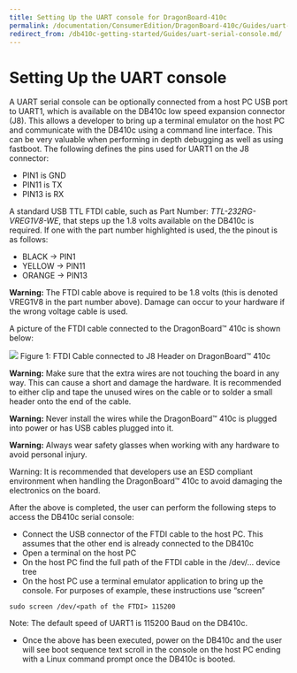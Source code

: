 ```yaml
---
title: Setting Up the UART console for DragonBoard-410c
permalink: /documentation/ConsumerEdition/DragonBoard-410c/Guides/uart-serial-console.md/
redirect_from: /db410c-getting-started/Guides/uart-serial-console.md/
---
```

# Setting Up the UART console

A UART serial console can be optionally connected from a host PC USB port
to UART1, which is available on the DB410c low speed expansion connector
(J8). This allows a developer to bring up a terminal emulator on the
host PC and communicate with the DB410c using a command line interface. This
can be very valuable when performing in depth debugging as well as
using fastboot. The following defines the pins used for UART1 on the J8
connector:

- PIN1 is GND
- PIN11 is TX
- PIN13 is RX

A standard USB TTL FTDI cable, such as Part Number: *TTL-232RG-VREG1V8-WE*, that steps up the 1.8 volts available on the DB410c is required.   If one with the part number highlighted is used, the the pinout is as follows:

- BLACK -> PIN1
- YELLOW -> PIN11
- ORANGE -> PIN13

**Warning:** The FTDI cable above is required to be 1.8 volts (this is
denoted VREG1V8 in the part number above). Damage can occur to your
hardware if the wrong voltage cable is used.

A picture of the FTDI cable connected to the DragonBoard™ 410c is shown
below:

![](https://github.com/96boards/documentation/blob/master/ConsumerEdition/DragonBoard-410c/AdditionalDocs/Images/Images_Wiki/image01.jpg)
Figure 1: FTDI Cable connected to J8 Header on DragonBoard™ 410c

**Warning:** Make sure that the extra wires are not touching the board in
any way. This can cause a short and damage the hardware. It is
recommended to either clip and tape the unused wires on the cable or to
solder a small header onto the end of the cable.

**Warning:** Never install the wires while the DragonBoard™ 410c is plugged
into power or has USB cables plugged into it.

**Warning:** Always wear safety glasses when working with any hardware to
avoid personal injury.

Warning: It is recommended that developers use an ESD compliant
environment when handling the DragonBoard™ 410c to avoid damaging the
electronics on the board.

After the above is completed, the user can perform the following steps
to access the DB410c serial console:

- Connect the USB connector of the FTDI cable to the host PC. This
  assumes that the other end is already connected to the DB410c
- Open a terminal on the host PC
- On the host PC find the full path of the FTDI cable in the /dev/…
  device tree
- On the host PC use a terminal emulator application to bring up the
  console. For purposes of example, these instructions use “screen”
```shell
sudo screen /dev/<path of the FTDI> 115200
```

Note: The default speed of UART1 is 115200 Baud on the DB410c.

- Once the above has been executed, power on the DB410c and the user
  will see boot sequence text scroll in the console on the host PC
  ending with a Linux command prompt once the DB410c is booted.
